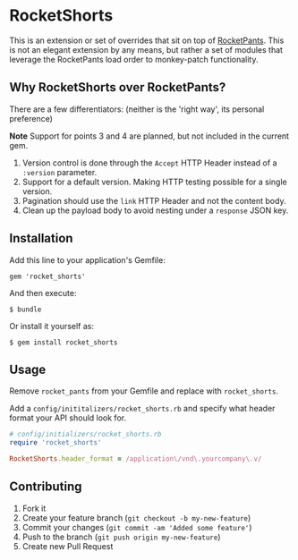 # RocketShorts

This is an extension or set of overrides that sit on top of [RocketPants](https://github.com/filtersquad/rocket_pants). This is not an elegant extension by any means, but rather a set of modules that leverage the RocketPants load order to monkey-patch functionality.

## Why RocketShorts over RocketPants?

There are a few differentiators: (neither is the 'right way', its personal preference)

**Note** Support for points 3 and 4 are planned, but not included in the current gem.

1. Version control is done through the `Accept` HTTP Header instead of a `:version` parameter.
2. Support for a default version. Making HTTP testing possible for a single version.
3. Pagination should use the `link` HTTP Header and not the content body.
4. Clean up the payload body to avoid nesting under a `response` JSON key.

## Installation

Add this line to your application's Gemfile:

    gem 'rocket_shorts'

And then execute:

    $ bundle

Or install it yourself as:

    $ gem install rocket_shorts

## Usage

Remove `rocket_pants` from your Gemfile and replace with `rocket_shorts`.

Add a `config/inititalizers/rocket_shorts.rb` and specify what header format
your API should look for.

```ruby
# config/initializers/rocket_shorts.rb
require 'rocket_shorts'

RocketShorts.header_format = /application\/vnd\.yourcompany\.v/
```

## Contributing

1. Fork it
2. Create your feature branch (`git checkout -b my-new-feature`)
3. Commit your changes (`git commit -am 'Added some feature'`)
4. Push to the branch (`git push origin my-new-feature`)
5. Create new Pull Request
